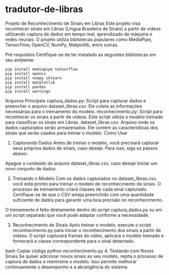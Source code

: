 # tradutor-de-libras
Projeto de Reconhecimento de Sinais em Libras
Este projeto visa reconhecer sinais em Libras (Língua Brasileira de Sinais) a partir de vídeos utilizando captura de dados em tempo real, aprendizado de máquina e redes neurais. O projeto utiliza bibliotecas populares como MediaPipe, TensorFlow, OpenCV, NumPy, Matplotlib, entre outras.

Pré-requisitos
Certifique-se de ter instalado as seguintes bibliotecas em seu ambiente:


```
pip install mediapipe tensorflow 
pip install opencv
pip install numpy sklearn 
pip install matplotlib
pip install pandas
pip install warnings
```

Arquivos Principais
captura_dados.py: Script para capturar dados e preencher o arquivo dataset_libras.csv. Ele coleta as informações necessárias para o treinamento do modelo.
reconhecimento.py: Script para reconhecer os sinais a partir de vídeos. Este script utiliza o modelo treinado para classificar os sinais em Libras.
dataset_libras.csv: Arquivo onde os dados capturados serão armazenados. Ele contém as características dos sinais que serão usados para treinar o modelo.
Como Usar
1. Capturando Dados
Antes de treinar o modelo, você precisará capturar seus próprios dados de sinais, caso deseje. Para isso, siga os passos abaixo:

Apague o conteúdo do arquivo dataset_libras.csv, caso deseje iniciar um novo conjunto de dados.

2. Treinando o Modelo
Com os dados capturados no dataset_libras.csv, você está pronto para treinar o modelo de reconhecimento de sinais. O processo de treinamento criará classes de cada sinal capturado. Certifique-se de que o CSV esteja preenchido com uma quantidade suficiente de dados para garantir uma boa precisão no reconhecimento.

O treinamento é feito diretamente dentro do script captura_dados.py ou em um script separado que você pode adaptar conforme a necessidade.

3. Reconhecimento de Sinais
Após treinar o modelo, execute o script reconhecimento.py para iniciar o reconhecimento dos sinais a partir de vídeos. O script capturará frames do vídeo, aplicará o modelo treinado e fornecerá a classe correspondente para o sinal detectado.

bash
Copiar código
python reconhecimento.py
4. Testando com Novos Sinais
Se quiser adicionar novos sinais ao seu modelo, repita o processo de captura de dados e reentreine o modelo. Isso permite melhorar continuamente o desempenho e a abrangência do sistema.
